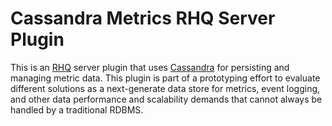 # Cassandra Metrics RHQ Server Plugin

This is an [RHQ](http://www.jboss.org/rhq) server plugin that uses [Cassandra](http://cassandra.apache.org)
for persisting and managing metric data. This plugin is part of a prototyping effort to
evaluate different solutions as a next-generate data store for metrics, event logging, and
other data performance and scalability demands that cannot always be handled by a 
traditional RDBMS.

